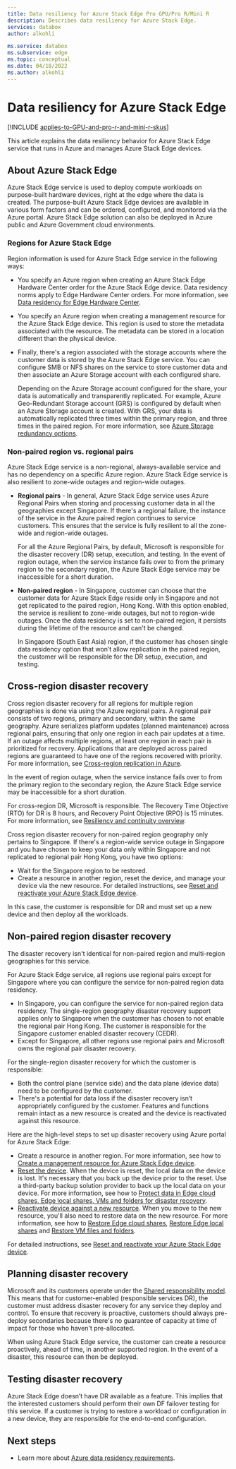 ```yaml
---
title: Data resiliency for Azure Stack Edge Pro GPU/Pro R/Mini R 
description: Describes data resiliency for Azure Stack Edge.
services: databox
author: alkohli

ms.service: databox
ms.subservice: edge
ms.topic: conceptual
ms.date: 04/18/2022
ms.author: alkohli
---
```


# Data resiliency for Azure Stack Edge 

[!INCLUDE [applies-to-GPU-and-pro-r-and-mini-r-skus](../../includes/azure-stack-edge-applies-to-gpu-pro-r-mini-r-sku.md)]

This article explains the data resiliency behavior for Azure Stack Edge service that runs in Azure and manages Azure Stack Edge devices.  

## About Azure Stack Edge 

Azure Stack Edge service is used to deploy compute workloads on purpose-built hardware devices, right at the edge where the data is created. The purpose-built Azure Stack Edge devices are available in various form factors and can be ordered, configured, and monitored via the Azure portal. Azure Stack Edge solution can also be deployed in Azure public and Azure Government cloud environments.

### Regions for Azure Stack Edge

Region information is used for Azure Stack Edge service in the following ways:

- You specify an Azure region when creating an Azure Stack Edge Hardware Center order for the Azure Stack Edge device. Data residency norms apply to Edge Hardware Center orders. For more information, see [Data residency for Edge Hardware Center](../azure-edge-hardware-center/azure-edge-hardware-center-overview.md#data-residency).

- You specify an Azure region when creating a management resource for the Azure Stack Edge device. This region is used to store the metadata associated with the resource. The metadata can be stored in a location different than the physical device. 

- Finally, there's a region associated with the storage accounts where the customer data is stored by the Azure Stack Edge service. You can configure SMB or NFS shares on the service to store customer data and then associate an Azure Storage account with each configured share.

    Depending on the Azure Storage account configured for the share, your data is automatically and transparently replicated. For example, Azure Geo-Redundant Storage account (GRS) is configured by default when an Azure Storage account is created. With GRS, your data is automatically replicated three times within the primary region, and three times in the paired region. For more information, see [Azure Storage redundancy options](../storage/common/storage-redundancy.md).


### Non-paired region vs. regional pairs

Azure Stack Edge service is a non-regional, always-available service and has no dependency on a specific Azure region. Azure Stack Edge service is also resilient to zone-wide outages and region-wide outages.


- **Regional pairs** - In general, Azure Stack Edge service uses Azure Regional Pairs when storing and processing customer data in all the geographies except Singapore. If there's a regional failure, the instance of the service in the Azure paired region continues to service customers. This ensures that the service is fully resilient to all the zone-wide and region-wide outages. 

    For all the Azure Regional Pairs, by default, Microsoft is responsible for the disaster recovery (DR) setup, execution, and testing. In the event of region outage, when the service instance fails over to from the primary region to the secondary region, the Azure Stack Edge service may be inaccessible for a short duration. 

- **Non-paired region** - In Singapore, customer can choose that the customer data for Azure Stack Edge reside only in Singapore and not get replicated to the paired region, Hong Kong. With this option enabled, the service is resilient to zone-wide outages, but not to region-wide outages. Once the data residency is set to non-paired region, it persists during the lifetime of the resource and can't be changed. 

    In Singapore (South East Asia) region, if the customer has chosen single data residency option that won’t allow replication in the paired region, the customer will be responsible for the DR setup, execution, and testing. 


## Cross-region disaster recovery

Cross region disaster recovery for all regions for multiple region geographies is done via using the Azure regional pairs. A regional pair consists of two regions, primary and secondary, within the same geography. Azure serializes platform updates (planned maintenance) across regional pairs, ensuring that only one region in each pair updates at a time. If an outage affects multiple regions, at least one region in each pair is prioritized for recovery. Applications that are deployed across paired regions are guaranteed to have one of the regions recovered with priority. For more information, see [Cross-region replication in Azure](../availability-zones/cross-region-replication-azure.md#cross-region-replication). 

In the event of region outage, when the service instance fails over to from the primary region to the secondary region, the Azure Stack Edge service may be inaccessible for a short duration.

For cross-region DR, Microsoft is responsible. The Recovery Time Objective (RTO) for DR is 8 hours, and Recovery Point Objective (RPO) is 15 minutes. For more information, see [Resiliency and continuity overview](/compliance/assurance/assurance-resiliency-and-continuity). <!--Azure Global - Bcdr Service Details, (Go to Business Impact Analysis)-->

Cross region disaster recovery for non-paired region geography only pertains to Singapore. If there's a region-wide service outage in Singapore and you have chosen to keep your data only within Singapore and not replicated to regional pair Hong Kong, you have two options:

- Wait for the Singapore region to be restored.
- Create a resource in another region, reset the device, and manage your device via the new resource. For detailed instructions, see [Reset and reactivate your Azure Stack Edge device](azure-stack-edge-reset-reactivate-device.md).

In this case, the customer is responsible for DR and must set up a new device and then deploy all the workloads. 


## Non-paired region disaster recovery

The disaster recovery isn't identical for non-paired region and multi-region geographies for this service. 

For Azure Stack Edge service, all regions use regional pairs except for Singapore where you can configure the service for non-paired region data residency. 

- In Singapore, you can configure the service for non-paired region data residency. The single-region geography disaster recovery support applies only to Singapore when the customer has chosen to not enable the regional pair Hong Kong. The customer is responsible for the Singapore customer enabled disaster recovery (CEDR).
- Except for Singapore, all other regions use regional pairs and Microsoft owns the regional pair disaster recovery.

For the single-region disaster recovery for which the customer is responsible: 

- Both the control plane (service side) and the data plane (device data) need to be configured by the customer. 
- There's a potential for data loss if the disaster recovery isn’t appropriately configured by the customer. Features and functions remain intact as a new resource is created and the device is reactivated against this resource. 


Here are the high-level steps to set up disaster recovery using Azure portal for Azure Stack Edge: 

- Create a resource in another region. For more information, see how to [Create a management resource for Azure Stack Edge device](azure-stack-edge-gpu-deploy-prep.md#create-a-management-resource-for-each-device).
- [Reset the device](azure-stack-edge-reset-reactivate-device.md#reset-device). When the device is reset, the local data on the device is lost. It's necessary that you back up the device prior to the reset. Use a third-party backup solution provider to back up the local data on your device. For more information, see how to [Protect data in Edge cloud shares, Edge local shares, VMs and folders for disaster recovery](azure-stack-edge-gpu-prepare-device-failure.md#protect-device-data). 
- [Reactivate device against a new resource](azure-stack-edge-reset-reactivate-device.md#reactivate-device). When you move to the new resource, you'll also need to restore data on the new resource. For more information, see how to [Restore Edge cloud shares](azure-stack-edge-gpu-recover-device-failure.md#restore-edge-cloud-shares), [Restore Edge local shares](azure-stack-edge-gpu-recover-device-failure.md#restore-edge-local-shares) and [Restore VM files and folders](azure-stack-edge-gpu-recover-device-failure.md#restore-vm-files-and-folders).

For detailed instructions, see [Reset and reactivate your Azure Stack Edge device](azure-stack-edge-reset-reactivate-device.md). 

## Planning disaster recovery

Microsoft and its customers operate under the [Shared responsibility model](../availability-zones/business-continuity-management-program.md#shared-responsibility-model). This means that for customer-enabled (responsible services DR), the customer must address disaster recovery for any service they deploy and control. To ensure that recovery is proactive, customers should always pre-deploy secondaries because there's no guarantee of capacity at time of impact for those who haven't pre-allocated. 

When using Azure Stack Edge service, the customer can create a resource proactively, ahead of time, in another supported region. In the event of a disaster, this resource can then be deployed. 

## Testing disaster recovery

Azure Stack Edge doesn’t have DR available as a feature. This implies that the interested customers should perform their own DF failover testing for this service. If a customer is trying to restore a workload or configuration in a new device, they are responsible for the end-to-end configuration.


## Next steps

- Learn more about [Azure data residency requirements](https://azure.microsoft.com/global-infrastructure/data-residency/).
